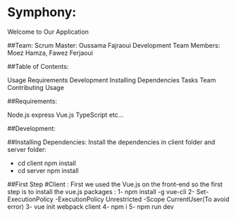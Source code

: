 # Symphony:

Welcome to Our Application

##Team:
Scrum Master: Oussama Fajraoui
Development Team Members: Moez Hamza, Fawez Ferjaoui

##Table of Contents:

Usage
Requirements
Development
Installing Dependencies
Tasks
Team
Contributing
Usage

##Requirements:

Node.js
express
Vue.js
TypeScript
etc...

##Development:

##Installing Dependencies:
Install the dependencies in client folder and server folder:
- cd client npm install 
- cd server npm install

##First Step
#Client :
First we used the Vue.js on the front-end so the first step is to install the vue.js packages :
1- npm install -g vue-cli
2- Set-ExecutionPolicy -ExecutionPolicy Unrestricted -Scope CurrentUser(To avoid error)
3- vue init webpack client
4- npm i
5- npm run dev